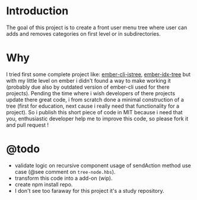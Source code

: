 # Introduction

The goal of this project is to create a front user menu tree where user can adds and
removes categories on first level or in subdirectories.

# Why

I tried first some complete project like: 
[ember-cli-jstree](https://github.com/ritesh83/ember-cli-jstree), 
[ember-idx-tree](https://github.com/indexiatech/ember-idx-tree)
but with my little level on ember i didn't found a way to make working it (probably
due also by outdated version of ember-cli used for there projects).
Pending the time where i wish developers of there projects update there great code,
i from scratch done a minimal construction of a tree (first for education, next cause
i really need that functionality for a project).
So i publish this short piece of code in MIT because i need that you, enthusiastic
developer help me to improve this code, so please fork it and pull request !

# @todo

- validate logic on recursive component usage of sendAction method use case (@see
  comment on `tree-node.hbs`).
- transform this code into a add-on (wip).
- create npm install repo.
- I don't see too faraway for this project it's a study repository.
